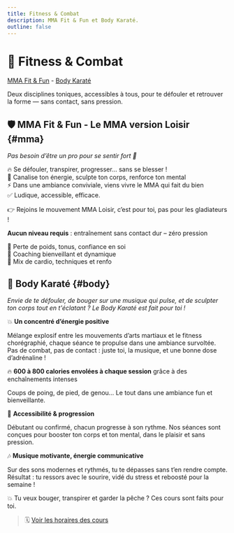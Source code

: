 ```yaml
---
title: Fitness & Combat
description: MMA Fit & Fun et Body Karaté.
outline: false
---
```

# 💪 Fitness & Combat

[MMA Fit & Fun](#mma) - [Body Karaté](#body)

Deux disciplines toniques, accessibles à tous, pour te défouler et retrouver la forme — sans contact, sans pression.

## 🛡️ MMA Fit & Fun - Le MMA version Loisir {#mma}

_Pas besoin d’être un pro pour se sentir fort 💪_

🔥 Se défouler, transpirer, progresser... sans se blesser !  
🌿 Canalise ton énergie, sculpte ton corps, renforce ton mental  
⚡ Dans une ambiance conviviale, viens vivre le MMA qui fait du bien  
✅ Ludique, accessible, efficace.

👉 Rejoins le mouvement MMA Loisir, c’est pour toi, pas pour les gladiateurs !

**Aucun niveau requis** : entraînement sans contact dur – zéro pression

🔹 Perte de poids, tonus, confiance en soi  
🔹 Coaching bienveillant et dynamique  
🔹 Mix de cardio, techniques et renfo

## 🎵 Body Karaté {#body}

_Envie de te défouler, de bouger sur une musique qui pulse, et de sculpter ton corps tout en t'éclatant ? Le Body Karaté est fait pour toi !_

💥 **Un concentré d’énergie positive**

Mélange explosif entre les mouvements d’arts martiaux et le fitness chorégraphié, chaque séance te propulse dans une ambiance survoltée. Pas de combat, pas de contact : juste toi, la musique, et une bonne dose d’adrénaline !

🔥 **600 à 800 calories envolées à chaque session** grâce à des enchaînements intenses

Coups de poing, de pied, de genou… Le tout dans une ambiance fun et bienveillante.

💃 **Accessibilité & progression**

Débutant ou confirmé, chacun progresse à son rythme. Nos séances sont conçues pour booster ton corps et ton mental, dans le plaisir et sans pression.

🎶 **Musique motivante, énergie communicative**

Sur des sons modernes et rythmés, tu te dépasses sans t’en rendre compte.  
Résultat : tu ressors avec le sourire, vidé du stress et reboosté pour la semaine !

💥 Tu veux bouger, transpirer et garder la pêche ? Ces cours sont faits pour toi.

> 🗓️ [Voir les horaires des cours](/docs/ssn/2025-26/horaires.md)